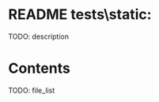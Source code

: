 <!--
file:         tests\static/README.md
file-id:      7fc21c6c-e2e7-43dd-8e21-7731041b0c4c
project:      nice123d
project-id:   e2bbd03f-0ac6-41ec-89ae-2ad52fa0652a
using: jinja2
description:  This file contains the folder documentation. |
    The folder is part of the `nice123d` project.
-->

# README tests\static:

TODO: description

# Contents

TODO: file_list